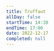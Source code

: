 ```yaml
---
title: Truffaut
allDay: false
startTime: 14:30
endTime: 17:00
date: 2022-12-17
completed: null
---
```

